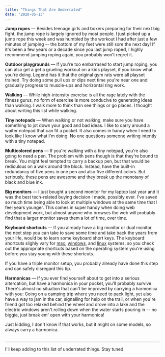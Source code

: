 ```yaml
---
title: "Things That Are Underrated"
date: "2020-06-13"
---
```


**Jump ropes** — Besides teenage girls and boxers preparing for their next big fight, the jump rope is largely ignored by most people. I just picked up a jump rope this week and was humbled by the workout I had after just a few minutes of jumping -- the bottom of my feet were still sore the next day! If it's been a few years or a decade since you last jump roped, I highly recommend jumping roping again, you probably won't regret it.

**Outdoor playgrounds** — If you're too embarrased to start jump roping, you can also get a get a grueling workout on a kids playset, if you know what you're doing. Legend has it that the original gym rats were all playset trained. Try doing some pull ups or dips next time you're near one and gradually progress to muscle-ups and horizontal ring work. 

**Walking** — While high-intensity exercise is all the rage lately with the fitness gurus, no form of exercise is more conducive to generating ideas than walking. I walk more to think than see things or go places. I thought about writing this list while walking.

**Tiny notepads** — When walking or not walking, make sure you have something to jot down your good and bad ideas. I like to carry around a waiter notepad that can fit a pocket. It also comes in handy when I need to look like I know what I'm doing. No one questions someone writing intently with a tiny notepad. 

**Multicolored pens** — If you're walking with a tiny notepad, you're also going to need a pen. The problem with pens though is that they're bound to break. You might feel tempted to carry a backup pen, but that would be rediculous on a walk around the block. Instead, have the built-in redundancy of five pens in one pen and also five different colors. But seriously, these pens are awesome and they break up the monotany of black and blue ink. 

**Big monitors** — I just bought a second monitor for my laptop last year and it was the best tech-related buying decision I made, possibly ever. I've saved so much time being able to look at multiple windows at the same time that I feel years younger. This comes in super handy when doing web development work, but almost anyone who browses the web will probably find that a larger monitor saves them a lot of time, over time. 

**Keyboard shortcuts** — If you already have a big monitor or dual monitor, the next step you can take to save some time and take back the years from your life, would be to learn some keyboard short keys. The keyboard shortcuts slighly vary for [mac](https://support.apple.com/en-us/HT201236), [windows](https://support.microsoft.com/en-us/help/12445/windows-keyboard-shortcuts), and [linux](https://linuxhint.com/100_keyboard_shortcuts_linux/) systems, so you check out the appropriate shortcuts based on the operating system you're using before you stay young with these shortcuts.

If you have a triple monitor setup, you probably already have done this step and can safely disregard this tip.

**Harmonicas** — If you ever find yourself about to get into a serious altercation, but have a harmonica in your pocket, you'll probably survive. There's almost no situation that can't be improved by carrying a harmonica with you: Going on a camping trip where you need to pack light, yet also have a way to jam in the car, signalling for help on the trail, or when you're friend got too relaxed behind the wheel and drove into a lake and the electric windows aren't rolling down when the water starts pouring in -- no biggie, just break em' open with your harmonica! 

Just kidding, I don't know if that works, but it might on some models, so always carry a harmonica.   <br />
<br />

----------------------------------------------------------

I'll keep adding to this list of underrated things. Stay tuned.